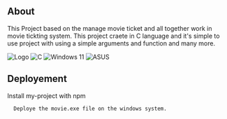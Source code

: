 
## About
This Project based on the manage movie ticket and all together work in movie tickting system. This project craete in C language and it's simple to use project with using a simple arguments and function and many more.

![Logo](https://dev-to-uploads.s3.amazonaws.com/uploads/articles/th5xamgrr6se0x5ro4g6.png)
![C](https://img.shields.io/badge/c-%2300599C.svg?style=for-the-badge&logo=c&logoColor=white) 
![Windows 11](https://img.shields.io/badge/Windows%2011-%230079d5.svg?style=for-the-badge&logo=Windows%2011&logoColor=white)
![ASUS](https://img.shields.io/badge/asus-000080.svg?style=for-the-badge&logo=asus&logoColor=white)
## Deployement

Install my-project with npm

```bash
  Deploye the movie.exe file on the windows system.
```
    
